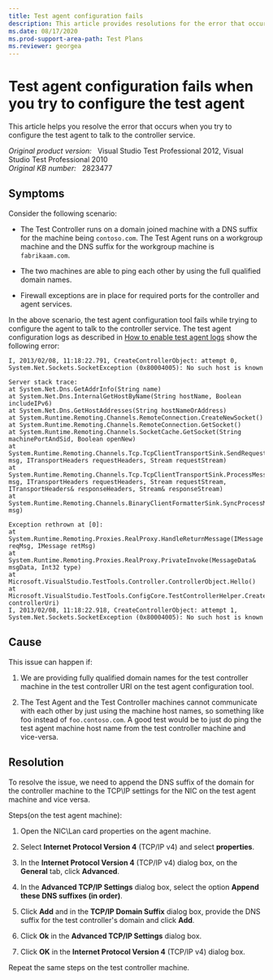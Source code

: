 ```yaml
---
title: Test agent configuration fails
description: This article provides resolutions for the error that occurs when you try to configure the test agent to talk to the controller service.
ms.date: 08/17/2020
ms.prod-support-area-path: Test Plans
ms.reviewer: georgea
---
```

# Test agent configuration fails when you try to configure the test agent

This article helps you resolve the error that occurs when you try to configure the test agent to talk to the controller service.

_Original product version:_ &nbsp; Visual Studio Test Professional 2012, Visual Studio Test Professional 2010  
_Original KB number:_ &nbsp; 2823477

## Symptoms

Consider the following scenario:

- The Test Controller runs on a domain joined machine with a DNS suffix for the machine being `contoso.com`. The Test Agent runs on a workgroup machine and the DNS suffix for the workgroup machine is `fabrikaam.com`.

- The two machines are able to ping each other by using the full qualified domain names.

- Firewall exceptions are in place for required ports for the controller and agent services.

In the above scenario, the test agent configuration tool fails while trying to configure the agent to talk to the controller service. The test agent configuration logs as described in [How to enable test agent logs](/archive/blogs/aseemb/how-to-enable-test-agent-logs) show the following error:

```console
I, 2013/02/08, 11:18:22.791, CreateControllerObject: attempt 0, System.Net.Sockets.SocketException (0x80004005): No such host is known

Server stack trace:
at System.Net.Dns.GetAddrInfo(String name)
at System.Net.Dns.InternalGetHostByName(String hostName, Boolean includeIPv6)
at System.Net.Dns.GetHostAddresses(String hostNameOrAddress)
at System.Runtime.Remoting.Channels.RemoteConnection.CreateNewSocket()
at System.Runtime.Remoting.Channels.RemoteConnection.GetSocket()
at System.Runtime.Remoting.Channels.SocketCache.GetSocket(String machinePortAndSid, Boolean openNew)
at System.Runtime.Remoting.Channels.Tcp.TcpClientTransportSink.SendRequestWithRetry(IMessage msg, ITransportHeaders requestHeaders, Stream requestStream)
at System.Runtime.Remoting.Channels.Tcp.TcpClientTransportSink.ProcessMessage(IMessage msg, ITransportHeaders requestHeaders, Stream requestStream, ITransportHeaders& responseHeaders, Stream& responseStream)
at System.Runtime.Remoting.Channels.BinaryClientFormatterSink.SyncProcessMessage(IMessage msg)

Exception rethrown at [0]:
at System.Runtime.Remoting.Proxies.RealProxy.HandleReturnMessage(IMessage reqMsg, IMessage retMsg)
at System.Runtime.Remoting.Proxies.RealProxy.PrivateInvoke(MessageData& msgData, Int32 type)
at Microsoft.VisualStudio.TestTools.Controller.ControllerObject.Hello()
at Microsoft.VisualStudio.TestTools.ConfigCore.TestControllerHelper.CreateControllerObject(String controllerUri)
I, 2013/02/08, 11:18:22.918, CreateControllerObject: attempt 1, System.Net.Sockets.SocketException (0x80004005): No such host is known
```

## Cause

This issue can happen if:

1. We are providing fully qualified domain names for the test controller machine in the test controller URI on the test agent configuration tool.

2. The Test Agent and the Test Controller machines cannot communicate with each other by just using the machine host names, so something like foo instead of `foo.contoso.com`. A good test would be to just do ping the test agent machine host name from the test controller machine and vice-versa.

## Resolution

To resolve the issue, we need to append the DNS suffix of the domain for the controller machine to the TCP\IP settings for the NIC on the test agent machine and vice versa.

Steps(on the test agent machine):

1. Open the NIC\Lan card properties on the agent machine.

2. Select **Internet Protocol Version 4** (TCP/IP v4) and select **properties**.

3. In the **Internet Protocol Version 4** (TCP/IP v4) dialog box, on the **General** tab, click **Advanced**.

4. In the **Advanced TCP/IP Settings** dialog box, select the option **Append these DNS suffixes (in order)**.

5. Click **Add** and in the **TCP/IP Domain Suffix** dialog box, provide the DNS suffix for the test controller's domain and click **Add**.

6. Click **Ok** in the **Advanced TCP/IP Settings** dialog box.

7. Click **OK** in the **Internet Protocol Version 4** (TCP/IP v4) dialog box.

Repeat the same steps on the test controller machine.
